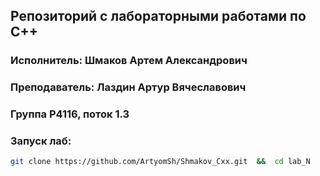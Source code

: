 ##  Репозиторий с лабораторными работами по C++

### Исполнитель: Шмаков Артем Александрович

### Преподаватель: Лаздин Артур Вячеславович

### Группа Р4116, поток 1.3

### Запуск лаб:

```bash
git clone https://github.com/ArtyomSh/Shmakov_Cxx.git  &&  cd lab_N
```
